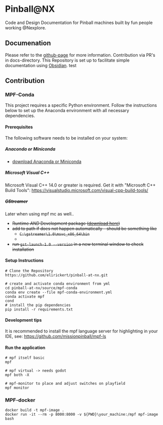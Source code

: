 # Pinball@NX
Code and Design Documentation for Pinball machines built by fun people working @Nexplore.

## Documenation
Please refer to the [github-page](https://elirickert.github.io/pinball-at-nx/) for more information. Contribution via PR's in docs-directory. This Repository is set up to facilitate simple documentation using [Obsidian](https://obsidian.md/).
test

## Contribution

### MPF-Conda
This project requires a specific Python environment. Follow the instructions below to set up the Anaconda environment with all necessary dependencies. 

#### Prerequisites 
The following software needs to be installed on your system:
##### Anaconda or Miniconda
- [download Anaconda or Miniconda](https://docs.conda.io/en/latest/miniconda.html)
##### Microsoft Visual C++
Microsoft Visual C++ 14.0 or greater is required. Get it with "Microsoft C++ Build Tools": https://visualstudio.microsoft.com/visual-cpp-build-tools/

##### ~~GStreamer~~
Later when using mpf mc as well..
- ~~Runtime *AND* Development package  ([download here](https://gstreamer.freedesktop.org/download/#windows))~~
- ~~add to path if does not happen automatically - should be something like~~ 
	- ~~`C:\gstreamer\1.0\msvc_x86_64\bin`~~ 
	- 
- ~~run `gst-launch-1.0 --version` in a new terminal window to check installation~~

#### Setup Instructions 
```shell
# Clone the Repository
https://github.com/elirickert/pinball-at-nx.git

# create and activate conda environment from yml
cd pinball-at-nx/source/mpf-conda
conda env create --file mpf-conda-environment.yml
conda activate mpf
cond
# install the pip dependencies
pip install -r requirements.txt
```

#### Development tips
It is recommended to install the mpf language server for highlighting in your IDE, see: https://github.com/missionpinball/mpf-ls

#### Run the application
```shell
# mpf itself basic
mpf

# mpf virtual -> needs godot
mpf both -X

# mpf-monitor to place and adjust switches on playfield
mpf monitor
```


### MPF-docker
```shell
docker build -t mpf-image .
docker run -it --rm -p 8000:8000 -v ${PWD}\your_machine:/mpf mpf-image bash
```

